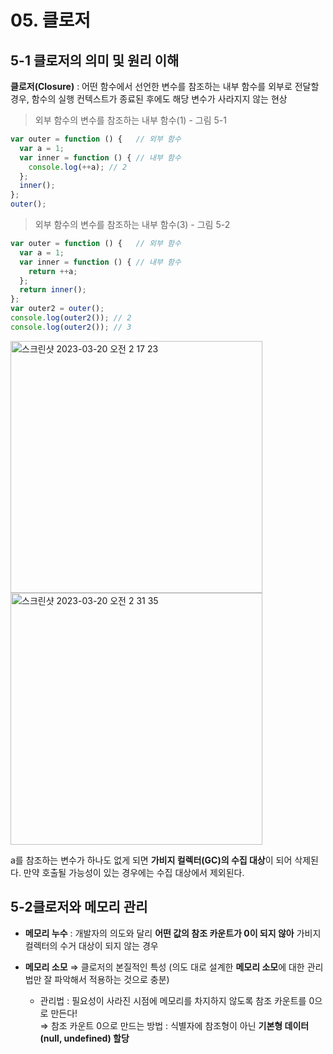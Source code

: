 # 05. 클로저
## 5-1 클로저의 의미 및 원리 이해
**클로저(Closure)** : 어떤 함수에서 선언한 변수를 참조하는 내부 함수를 외부로 전달할 경우, 함수의 실행 컨텍스트가 종료된 후에도 해당 변수가 사라지지 않는 현상    
> 외부 함수의 변수를 참조하는 내부 함수(1) - 그림 5-1
```jsx
var outer = function () {   // 외부 함수
  var a = 1;
  var inner = function () { // 내부 함수
    console.log(++a); // 2
  };
  inner();
};
outer();
```

> 외부 함수의 변수를 참조하는 내부 함수(3) - 그림 5-2
```jsx
var outer = function () {   // 외부 함수
  var a = 1;
  var inner = function () { // 내부 함수
    return ++a;
  };
  return inner();
};
var outer2 = outer();
console.log(outer2()); // 2
console.log(outer2()); // 3
```

<div>
  <img width="403" alt="스크린샷 2023-03-20 오전 2 17 23" src="https://user-images.githubusercontent.com/101851472/226197319-3ae682b9-4fdb-4518-8b8d-936b0527f618.png">
  <img width="403" alt="스크린샷 2023-03-20 오전 2 31 35" src="https://user-images.githubusercontent.com/101851472/226197364-123835f5-7c04-4b4f-bf2a-e5ea2ac826a2.png">
 
</div>

a를 참조하는 변수가 하나도 없게 되면 **가비지 컬렉터(GC)의 수집 대상**이 되어 삭제된다. 만약 호출될 가능성이 있는 경우에는 수집 대상에서 제외된다.

## 5-2클로저와 메모리 관리
- **메모리 누수** : 개발자의 의도와 달리 **어떤 값의 참조 카운트가 0이 되지 않아** 가비지 컬렉터의 수거 대상이 되지 않는 경우  
- **메모리 소모** ⇒ 클로저의 본질적인 특성 (의도 대로 설계한 **메모리 소모**에 대한 관리법만 잘 파악해서 적용하는 것으로 충분)  

  - 관리법 : 필요성이 사라진 시점에 메모리를 차지하지 않도록 참조 카운트를 0으로 만든다!  
  ⇒ 참조 카운트 0으로 만드는 방법 : 식별자에 참조형이 아닌 **기본형 데이터(null, undefined) 할당**

